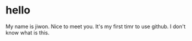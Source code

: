 # hello
My name is jiwon.
Nice to meet you.
It's my first timr to use github.
I don't know what is this.
